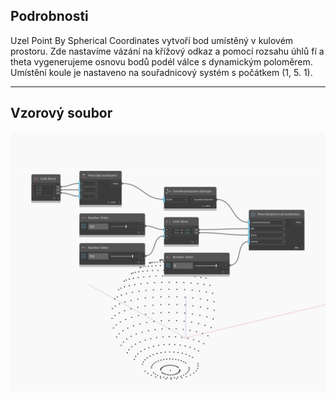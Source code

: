 ## Podrobnosti
Uzel Point By Spherical Coordinates vytvoří bod umístěný v kulovém prostoru. Zde nastavíme vázání na křížový odkaz a pomocí rozsahu úhlů fí a theta vygenerujeme osnovu bodů podél válce s dynamickým poloměrem. Umístění koule je nastaveno na souřadnicový systém s počátkem (1, 5. 1).
___
## Vzorový soubor

![BySphericalCoordinates](./Autodesk.DesignScript.Geometry.Point.BySphericalCoordinates_img.jpg)


